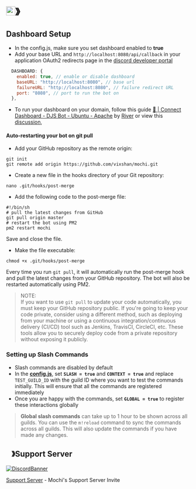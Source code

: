 # <img src="https://cdn.discordapp.com/emojis/1015745034076819516.png" width="25px" height="25px">》

## Dashboard Setup

- In the config.js, make sure you set dashboard enabled to **true**
- Add your base URL and `http://localhost:8080/api/callback` in your application OAuth2 redirects page in the [discord developer portal](https://discord.com/developers/applications)

```js
  DASHBOARD: {
    enabled: true, // enable or disable dashboard
    baseURL: "http://localhost:8080", // base url
    failureURL: "http://localhost:8080", // failure redirect URL
    port: "8080", // port to run the bot on
  },
```
- To run your dashboard on your domain, follow this guide [🔌 | Connect Dashboard - DJS Bot - Ubuntu - Apache](https://blog.riverdev.wtf/connect-dashboard-djs-bot-ubuntu-apache) by [River](https://github.com/River198) or view this [discussion](https://github.com/Androz2091/AtlantaBot/discussions/371),

#### Auto-restarting your bot on git pull
- Add your GitHub repository as the remote origin:

```
git init
git remote add origin https://github.com/vixshan/mochi.git
```
- Create a new file in the hooks directory of your Git repository:
```
nano .git/hooks/post-merge
```
- Add the following code to the post-merge file:
```
#!/bin/sh
# pull the latest changes from GitHub
git pull origin master
# restart the bot using PM2
pm2 restart mochi
```
Save and close the file.

- Make the file executable:
```
chmod +x .git/hooks/post-merge
```
Every time you run `git pull`, it will automatically run the post-merge hook and pull the latest changes from your GitHub repository. The bot will also be restarted automatically using PM2.

>NOTE:<br>
If you want to use `git pull` to update your code automatically, you must keep your GitHub repository public. If you're going to keep your code private, consider using a different method, such as deploying from your machine or using a continuous integration/continuous delivery (CI/CD) tool such as Jenkins, TravisCI, CircleCI, etc. These tools allow you to securely deploy code from a private repository without exposing it publicly.

### Setting up Slash Commands

- Slash commands are disabled by default
- In the [**config.js**](./config.js), set **`SLASH = true`** and **`CONTEXT = true`** and replace `TEST_GUILD_ID` with the guild ID where you want to test the commands initially. This will ensure that all the commands are registered immediately
- Once you are happy with the commands, set **`GLOBAL = true`** to register these interactions globally

>**Global slash commands** can take up to 1 hour to be shown across all guilds. You can use the `m!reload` command to sync the commands across all guilds. This will also update the commands if you have made any changes.


## <img src="https://cdn.discordapp.com/emojis/1036083490292244493.png" width="15px" height="15px">》Support Server
[![DiscordBanner](https://invidget.switchblade.xyz/uMgS9evnmv)](https://discord.gg/uMgS9evnmv)

[Support Server](https://discord.gg/uMgS9evnmv) - Mochi's Support Server Invite
